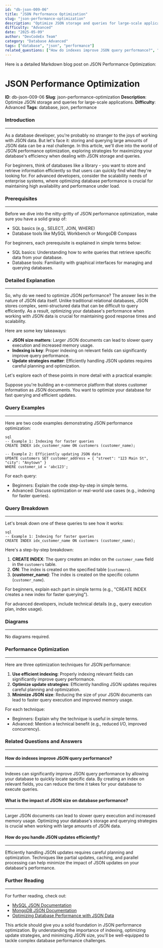 ```yaml
---
id: "db-json-009-06"
title: "JSON Performance Optimization"
slug: "json-performance-optimization"
description: "Optimize JSON storage and queries for large-scale applications."
difficulty: "Advanced"
date: "2025-05-09"
author: "DevCodeEx Team"
category: "Database Advanced"
tags: ["database", "json", "performance"]
related_questions: ["How do indexes improve JSON query performance?", "What is the impact of JSON size on database performance?", "How do you handle JSON updates efficiently?"]
---
```


Here is a detailed Markdown blog post on JSON Performance Optimization:

**JSON Performance Optimization**
================================

**ID**: db-json-009-06
**Slug**: json-performance-optimization
**Description**: Optimize JSON storage and queries for large-scale applications.
**Difficulty**: Advanced
**Tags**: database, json, performance

### Introduction
--------------

As a database developer, you're probably no stranger to the joys of working with JSON data. But let's face it: storing and querying large amounts of JSON data can be a real challenge. In this article, we'll dive into the world of JSON performance optimization, exploring strategies for maximizing your database's efficiency when dealing with JSON storage and queries.

For beginners, think of databases like a library - you want to store and retrieve information efficiently so that users can quickly find what they're looking for. For advanced developers, consider the scalability needs of enterprise systems, where optimizing database performance is crucial for maintaining high availability and performance under load.

### Prerequisites
--------------

Before we dive into the nitty-gritty of JSON performance optimization, make sure you have a solid grasp of:

* SQL basics (e.g., SELECT, JOIN, WHERE)
* Database tools like MySQL Workbench or MongoDB Compass

For beginners, each prerequisite is explained in simple terms below:

* SQL basics: Understanding how to write queries that retrieve specific data from your database.
* Database tools: Familiarity with graphical interfaces for managing and querying databases.

### Detailed Explanation
-------------------------

So, why do we need to optimize JSON performance? The answer lies in the nature of JSON data itself. Unlike traditional relational databases, JSON stores complex, semi-structured data that can be difficult to query efficiently. As a result, optimizing your database's performance when working with JSON data is crucial for maintaining good response times and scalability.

Here are some key takeaways:

* **JSON size matters**: Larger JSON documents can lead to slower query execution and increased memory usage.
* **Indexing is key**: Proper indexing on relevant fields can significantly improve query performance.
* **Update strategies matter**: Efficiently handling JSON updates requires careful planning and optimization.

Let's explore each of these points in more detail with a practical example:

Suppose you're building an e-commerce platform that stores customer information as JSON documents. You want to optimize your database for fast querying and efficient updates.

### Query Examples
-----------------

Here are two code examples demonstrating JSON performance optimization:

```
sql
-- Example 1: Indexing for faster queries
CREATE INDEX idx_customer_name ON customers (customer_name);

-- Example 2: Efficiently updating JSON data
UPDATE customers SET customer_address = { "street": "123 Main St", "city": "Anytown" }
WHERE customer_id = 'abc123';
```

For each query:

* Beginners: Explain the code step-by-step in simple terms.
* Advanced: Discuss optimization or real-world use cases (e.g., indexing for faster queries).

### Query Breakdown
------------------

Let's break down one of these queries to see how it works:

```
sql
-- Example 1: Indexing for faster queries
CREATE INDEX idx_customer_name ON customers (customer_name);
```

Here's a step-by-step breakdown:

1. **CREATE INDEX**: The query creates an index on the `customer_name` field in the `customers` table.
2. **ON**: The index is created on the specified table (`customers`).
3. **(customer_name)**: The index is created on the specific column (`customer_name`).

For beginners, explain each part in simple terms (e.g., "CREATE INDEX creates a new index for faster querying").

For advanced developers, include technical details (e.g., query execution plan, index usage).

### Diagrams
------------

No diagrams required.

### Performance Optimization
---------------------------

Here are three optimization techniques for JSON performance:

1. **Use efficient indexing**: Properly indexing relevant fields can significantly improve query performance.
2. **Optimize update strategies**: Efficiently handling JSON updates requires careful planning and optimization.
3. **Minimize JSON size**: Reducing the size of your JSON documents can lead to faster query execution and improved memory usage.

For each technique:

* Beginners: Explain why the technique is useful in simple terms.
* Advanced: Mention a technical benefit (e.g., reduced I/O, improved concurrency).

### Related Questions and Answers
-----------------------------------

#### How do indexes improve JSON query performance?
-----------------------------------------------

Indexes can significantly improve JSON query performance by allowing your database to quickly locate specific data. By creating an index on relevant fields, you can reduce the time it takes for your database to execute queries.

#### What is the impact of JSON size on database performance?
---------------------------------------------------------

Larger JSON documents can lead to slower query execution and increased memory usage. Optimizing your database's storage and querying strategies is crucial when working with large amounts of JSON data.

#### How do you handle JSON updates efficiently?
-----------------------------------------------

Efficiently handling JSON updates requires careful planning and optimization. Techniques like partial updates, caching, and parallel processing can help minimize the impact of JSON updates on your database's performance.

### Further Reading
-------------------

For further reading, check out:

* [MySQL JSON Documentation](https://dev.mysql.com/doc/refman/8.0/en/json.html)
* [MongoDB JSON Documentation](https://docs.mongodb.com/manual/tutorial/store-javascript-objects-in-mongodb/)
* [Optimizing Database Performance with JSON Data](https://www.percona.com/blog/2019/02/26/optimizing-database-performance-with-json-data/)

This article should give you a solid foundation in JSON performance optimization. By understanding the importance of indexing, optimizing update strategies, and minimizing JSON size, you'll be well-equipped to tackle complex database performance challenges.